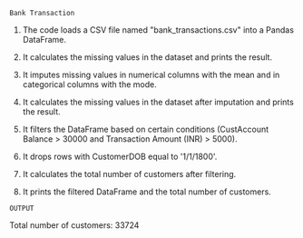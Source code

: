 `Bank Transaction `

1. The code loads a CSV file named "bank_transactions.csv" into a Pandas DataFrame.

2. It calculates the missing values in the dataset and prints the result.
3. It imputes missing values in numerical columns with the mean and in categorical columns with the mode.
4. It calculates the missing values in the dataset after imputation and prints the result.
5. It filters the DataFrame based on certain conditions (CustAccount Balance > 30000 and Transaction Amount (INR) > 5000).
6. It drops rows with CustomerDOB equal to '1/1/1800'.
7. It calculates the total number of customers after filtering.
8. It prints the filtered DataFrame and the total number of customers.

`OUTPUT`

Total number of customers:  33724

